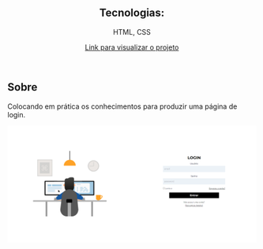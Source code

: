 <h2 align="center">Tecnologias:</h2>
<p align="center">HTML, CSS<br>

<p align="center"><a href="https://rad-cranachan-73069d.netlify.app/">Link para visualizar o projeto</a></p>

<br>

## Sobre

<p>Colocando em prática os conhecimentos para produzir uma página de login.

![Página](https://github.com/henriquepx/login_page/blob/main/assets/loginpagescreen.png)
